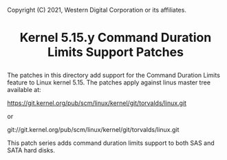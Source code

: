 Copyright (C) 2021, Western Digital Corporation or its affiliates.

# <p align="center">Kernel 5.15.y Command Duration Limits Support Patches</p>

The patches in this directory add support for the Command Duration Limits
feature to Linux kernel 5.15. The patches apply against linus master tree
available at:

https://git.kernel.org/pub/scm/linux/kernel/git/torvalds/linux.git

or

git://git.kernel.org/pub/scm/linux/kernel/git/torvalds/linux.git

This patch series adds command duration limits support to both SAS and SATA
hard disks.
